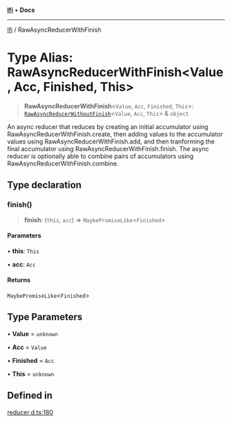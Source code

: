[**lfi**](../readme.md) • **Docs**

---

[lfi](../globals.md) / RawAsyncReducerWithFinish

# Type Alias: RawAsyncReducerWithFinish\<Value, Acc, Finished, This\>

> **RawAsyncReducerWithFinish**\<`Value`, `Acc`, `Finished`, `This`\>:
> [`RawAsyncReducerWithoutFinish`](RawAsyncReducerWithoutFinish.md)\<`Value`,
> `Acc`, `This`\> & `object`

An async reducer that reduces by creating an initial accumulator using
RawAsyncReducerWithFinish.create, then adding values to the accumulator values
using RawAsyncReducerWithFinish.add, and then tranforming the final accumulator
using RawAsyncReducerWithFinish.finish. The async reducer is optionally able to
combine pairs of accumulators using RawAsyncReducerWithFinish.combine.

## Type declaration

### finish()

> **finish**: (`this`, `acc`) => `MaybePromiseLike`\<`Finished`\>

#### Parameters

• **this**: `This`

• **acc**: `Acc`

#### Returns

`MaybePromiseLike`\<`Finished`\>

## Type Parameters

• **Value** = `unknown`

• **Acc** = `Value`

• **Finished** = `Acc`

• **This** = `unknown`

## Defined in

[reducer.d.ts:180](https://github.com/TomerAberbach/lfi/blob/dd796c78d3ff68ae7bf4a0272b3cbeca688438e7/src/operations/reducer.d.ts#L180)
